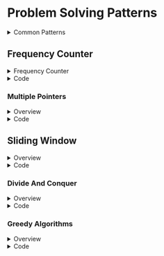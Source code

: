 # Problem Solving Patterns

<details>
<summary>Common Patterns</summary>

- [Frequency Counter]()
- [Multiple Pointers]()
- [Sliding Window]()
- [Divide And Conquer]()
- [Greedy Algorithms]()

- [14 patterns to ace any coding interview](https://hackernoon.com/14-patterns-to-ace-any-coding-interview-question-c5bb3357f6ed	)

</details>

## Frequency Counter

<details>
<summary>Frequency Counter</summary>

- This pattern uses objects or sets to collect values and their frequencies.
- This can often avoid the need for nested loops or O(n^2) runtime with arrays/strings.

</details>

<details>
<summary>Code</summary>



<details>
<summary>Naive Approach</summary>

```js
function same(arr1, arr2) {
    if(arr1.length !== arr2.length){
        return false;
    }
    for(let i = 0; i < arr1.length; i++){
        let correctIndex = arr2.indexOf(arr1[i] ** 2)
        if(correctIndex === -1) {
            return false;
        }
        console.log(arr2);
        arr2.splice(correctIndex,1)
    }
    return true;
}

same([1,2,3,2], [9,1,4,4])
```

</details>

<details>
<summary>Refactored</summary>

```js

function same(arr1, arr2){
    if(arr1.length !== arr2.length){
        return false;
    }
    let frequencyCounter1 = {}
    let frequencyCounter2 = {}
    for(let val of arr1){
        frequencyCounter1[val] = (frequencyCounter1[val] || 0) + 1
    }
    for(let val of arr2){
        frequencyCounter2[val] = (frequencyCounter2[val] || 0) + 1        
    }
    console.log(frequencyCounter1);
    console.log(frequencyCounter2);
    for(let key in frequencyCounter1){
        if(!(key ** 2 in frequencyCounter2)){
            return false
        }
        if(frequencyCounter2[key ** 2] !== frequencyCounter1[key]){
            return false
        }
    }
    return true
}

same([1,2,3,2,5], [9,1,4,4,11])

```


</details>
</details>

### Multiple Pointers

<details>
<summary>Overview</summary>

- creating pointers or values that correspond to the index of the array or position and move towards the beginning,middle, or end of the array.
- Very efficient for soving provlems with minimal space complexity.

</details>
<details>
<summary>Code</summary>



<details>
<summary>Naive Approach</summary>

```js
function sumZero(arr) {
    for(let i = 0; i < arr.length; i++){
        for(let j = i + 1; j < arr.length; j++){
            if(arr[i] + arr[j] === 0){
                return [arr[i], arr[j]];
            }
        }
    }
    // Time Complexity: O(n^2)
    // Space Complexity: O(1)
```

</details>

<details>
<summary>Refactored</summary>

```js
function sumZero(arr) {
    let left = 0;
    let right = arr.length - 1;
    while(left < right){
        let sum = arr[left] + arr[right];
        if(sum === 0){
            return [arr[left], arr[right]];  
        } else if(sum > 0){
            right--;
        } else {
            left++;
        }
    }
    return null;
}
```


</details>
</details>

## Sliding Window

<details>
<summary>Overview</summary>

- This pattern involves creating a window of a certain size and moving the window forward and backward through the array.
- Depending on the problem, the window may or may not need to be moved.
- Very useful for keeping track of a subset of data in an array.

</details>

<details>
<summary>Code</summary>



<details>
<summary>Naive Approach</summary>

```js
function maxSubarraySum(arr, num) {
  if ( num > arr.length){
    return null;
  }
  var max = -Infinity;
  for (let i = 0; i < arr.length - num + 1; i ++){
    temp = 0;
    for (let j = 0; j < num; j++){
      temp += arr[i + j];
    }
    if (temp > max) {
      max = temp;
    }
  }
  return max;
}

maxSubarraySum([2,6,9,2,1,8,5,6,3],3)



```

</details>

<details>
<summary>Refactored</summary>

```js

function maxSubarraySum(arr, num){
  let maxSum = 0;
  let tempSum = 0;
  if (arr.length < num) return null;
  for (let i = 0; i < num; i++) {
    maxSum += arr[i];
  }
  tempSum = maxSum;
  for (let i = num; i < arr.length; i++) {
    tempSum = tempSum - arr[i - num] + arr[i];
    maxSum = Math.max(maxSum, tempSum);
  }
  return maxSum;
}

maxSubarraySum([2,6,9,2,1,8,5,6,3],3)


```


</details>
</details>

### Divide And Conquer

<details>
<summary>Overview</summary>

- This pattern involves breaking down a problem into smaller subproblems and solving each subproblem recursively.
- This pattern can tremendously decrease the runtime of a problem.
  
</details>
<details>
<summary>Code</summary>



<details>
<summary>Naive Approach</summary>

```js
function search(arr, num) {
    for(let i = 0; i < arr.length; i++){
        if(arr[i] === num){
            return i;
        }
    }
    return -1;
}
// Time Complexity: O(n)
```

</details>

<details>
<summary>Refactored</summary>

```js
function search(arr, num){
    let min = 0;
    let max = arr.length - 1;
    while(min <= max){
        let mid = Math.floor((min + max) / 2);
        let currentNum = arr[mid];
        if (currentNum < num){
            min = mid + 1;
        } else if (currentNum > num){
            max = mid - 1;
        } else {
            return mid;
        }
    }
    return -1;
}
// Time Complexity: O(log n)
```


</details>

</details>

### Greedy Algorithms

<details>
<summary>Overview</summary>

The algorithms can be used if they satisfy the following conditions:
1. Greedy Choice Prooperty - The algorithm will always choose the best option available at each step.
2. Optimal Substructure Property - The algorithm will always choose the best option available at each step.

Advantages:
- The algorithm is easier to describe
- This algorithm can be faster than other algorithms
  
</details>
<details>
<summary>Code</summary>



<details>
<summary>Example</summary>

```js
let testMoney = 6.27;

let bills = {
	hundredDollar: 100.0,
	tenDollar: 10.0,
	fiveDollar: 5.0,
	oneDollar: 1.0,
	quarter: 0.25,
	dime: 0.1,
	nickel: 0.05,
	penny: 0.01
}

let FindingChange = (currency, amount) => {

	//ResultBill is all the bill types and amount of bills we are returning
	let resultBills = {};
	let cashLeftover = amount;

	//We are checking from the highest bill first to the lowest
	for (let key in currency)
	{
		//While amount leftover is greater than our current bill
		//we take and subtract it based on the bill's value
		while (cashLeftover >= currency[key])
		{
			//Checking to see if the bill type already exist in our return hash.
			if (resultBills[key])
			{   //If it does, we increment the bill by one.
				resultBills[key] += 1;
			}   
			else
			{   //if it doesn't, we add the new key/value pair into the hash.
				resultBills[key] = 1;
			}
			//Then we subtract the value from the leftover cash.
			//toFixed(2), this is for fixing any float point errors that JavaScript have.
			//The 2 is to fix it for 2 decimal point.
			cashLeftover = (cashLeftover - currency[key]).toFixed(2)
		}
	}
	return resultBills;
}

FindingChange(bills, testMoney);
// Time Complexity: O(n)
```

</details>

</details>

